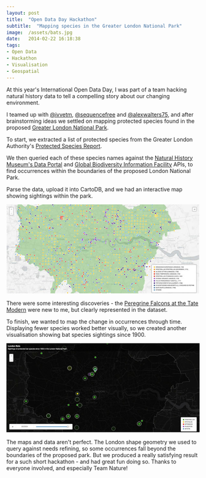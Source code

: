 ```yaml
---
layout: post
title:  "Open Data Day Hackathon"
subtitle:  "Mapping species in the Greater London National Park"
image:  /assets/bats.jpg
date:   2014-02-22 16:18:38
tags:
- Open Data
- Hackathon
- Visualisation
- Geospatial
---
```


At this year's International Open Data Day, I was part of a team hacking natural history data to tell a compelling story about our changing environment.
 
 
 
 

I teamed up with <a target="_blank" rel="nofollow" href="https://twitter.com/ivvetm">@ivvetm</a>, <a target="_blank" rel="nofollow" href="https://twitter.com/sequencefree">@sequencefree</a> and <a target="_blank" rel="nofollow" href="https://twitter.com/alexwalters75">@alexwalters75</a>, and after brainstorming ideas we settled on mapping protected species found in the proposed <a target="_blank" rel="nofollow" href="http://www.greaterlondonnationalpark.org.uk">Greater London National Park</a>.

To start, we extracted a list of protected species from the Greater London Authority's <a target="_blank" rel="nofollow" href="http://legacy.london.gov.uk/mayor/environment/biodiversity/docs/protected_species_in_london.pdf">Protected Species Report</a>.

We then queried each of these species names against the <a target="_blank" rel="nofollow" href="http://data.nhm.ac.uk/">Natural History Museum's Data Portal</a> and <a target="_blank" rel="nofollow" href="http://www.gbif.org/">Global Biodiversity Information Facility</a> APIs, to find occurrences within the boundaries of the proposed London National Park. 

Parse the data, upload it into CartoDB, and we had an interactive map showing sightings within the park.     

<a href="/opendataday/species.html" target="_blank">
    <img src="/assets/140222-specimen-map.jpg" title="London National Park Specimen Map" />
</a>

There were some interesting discoveries - the <a href="http://www.wwww.rspb.org.uk/discoverandenjoynature/seenature/datewithnature/146957-peregrines-at-the-tate-modern">Peregrine Falcons at the Tate Modern</a> were new to me, but clearly represented in the dataset.

To finish, we wanted to map the change in occurrences through time.  Displaying fewer species worked better visually, so we created another visualisation showing bat species sightings since 1900.

<a href="/opendataday/bats.html" target="_blank">
    <img src="/assets/140222-bats-map.jpg" title="London National Park Bats since 1900" />
</a>

The maps and data aren't perfect.  The London shape geometry we used to query against needs refining, so some occurrences fall beyond the boundaries of the proposed park.  But we produced a really satisfying result for a such short hackathon - and had great fun doing so. Thanks to everyone involved, and especially Team Nature!




